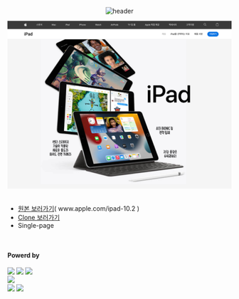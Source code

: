 <div align="center">

  ![header](https://capsule-render.vercel.app/api?type=waving&color=4078c0&height=180&section=header&text=www.apple.com/ipad-10.2%20-%20Clone&fontSize=45&animation=fadeIn&fontAlignY=38&desc=yonghun16&descAlignY=55&descAlign=85)

  <img src="https://raw.githubusercontent.com/yonghun16/apple-ipad-app/main/ipad.jpg" width=800px />
	
</div>

</br>

<ul>
	<li>
		<a href="https://www.apple.com/ipad-10.2">원본 보러가기</a>( www.apple.com/ipad-10.2 )
	</li>
	<li>
		<a href="https://yonghun16.github.io/apple-ipad-app/">Clone 보러가기</a>
	</li>
	<li>
		Single-page
	</li>
</ul>

</br>

<h4>Powerd by</h4>
<div>
	<!-- HTML --><a href="https://html.spec.whatwg.org/"><img src="https://img.shields.io/badge/HTML5-E34F26?style=flat&logo=HTML5&logoColor=white" /></a>
	<!-- CSS --><a href="https://www.w3.org/Style/CSS/"><img src="https://img.shields.io/badge/CSS3-1572B6?style=flat&logo=CSS3&logoColor=white" /></a>
	<!-- JavaScript --><a href="https://www.ecma-international.org/"><img src="https://img.shields.io/badge/JavaScript-F7DF1E?style=flat&logo=JavaScript&logoColor=white" /></a>
  <br>
	<!-- Github --><a href="https://github.com/"><img src="https://img.shields.io/badge/GitHub-181717?style=flat&logo=GitHub&logoColor=white" /></a>
 	<br>
	<!-- Novim --><a href="https://neovim.io/"><img src="https://img.shields.io/badge/Neovim-01B952?style=flat&logo=neovim&logoColor=white" /></a>
	<!-- VScode --><a href="https://code.visualstudio.com/"><img src="https://img.shields.io/badge/Visual%20Studio%20Code-007ACC?style=flat&logo=VisualStudioCode&logoColor=white" /></a>

</div>
